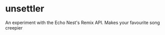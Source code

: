 unsettler
=========

An experiment with the Echo Nest's Remix API. Makes your favourite song creepier
